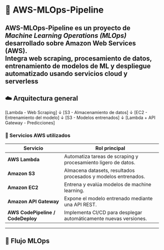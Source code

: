 # 🚀 AWS-MLOps-Pipeline

**AWS-MLOps-Pipeline** es un proyecto de *Machine Learning Operations (MLOps)* desarrollado sobre **Amazon Web Services (AWS)**.  
Integra **web scraping**, **procesamiento de datos**, **entrenamiento de modelos de ML** y **despliegue automatizado** usando servicios cloud y serverless
---
## ☁️ Arquitectura general

[Lambda - Web Scraping]
↓
[S3 - Almacenamiento de datos]
↓
[EC2 - Entrenamiento del modelo]
↓
[S3 - Modelos entrenados]
↓
[Lambda + API Gateway - Predicciones]

### 🧩 Servicios AWS utilizados

| Servicio | Rol principal |
|-----------|----------------|
| **AWS Lambda** | Automatiza tareas de scraping y procesamiento ligero de datos. |
| **Amazon S3** | Almacena datasets, resultados procesados y modelos entrenados. |
| **Amazon EC2** | Entrena y evalúa modelos de machine learning. |
| **Amazon API Gateway** | Expone el modelo entrenado mediante una API REST. |
| **AWS CodePipeline / CodeDeploy** | Implementa CI/CD para desplegar automáticamente nuevas versiones. |

---

## 🔄 Flujo MLOps
